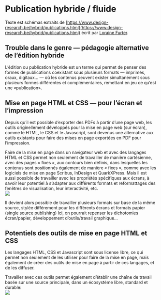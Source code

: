# Publication hybride / fluide 

Texte est schémas extraits de [https://www.design-research.be/hybrid/publications.html](https://www.design-research.be/hybrid/publications.html) écrit par [Loraine Furter](https://www.lorainefurter.net/en). 

## Trouble dans le genre — pédagogie alternative de l’édition hybride


L’édition ou publication hybride est un terme qui permet de penser des formes de publications coexistant sous plusieurs formats — imprimés, oraux, digitaux… — où les contenus peuvent exister simultanément sous plusieurs formes différentes et complémentaires, remettant en jeu ce qu’est une «publication».

## Mise en page HTML et CSS — pour l’écran et l’impression
Depuis qu’il est possible d’exporter des PDFs à partir d’une page web, les outils originellement développés pour la mise en page web (sur écran), comme le HTML, le CSS et le Javascript, sont devenus une alternative aux outils existants pour faire des mises en page exportées en PDF pour l’impression.

Faire de la mise en page dans un navigateur web et avec des langages HTML et CSS permet non seulement de travailler de manière cartésienne, avec des pages « fixes », aux contours bien définis, dans lesquelles les contenus sont positionnés également de manière « fixes », comme avec les logiciels de mise en page Scribus, InDesign et QuarkXPress. Mais il est aussi possible de travailler avec les propriétés spécifiques aux écrans, à savoir leur potentiel à s’adapter aux différents formats et reformattages des fenêtres de visualisation, leur interactivité, etc.
<br>
<img src="../../images/html-css-ecran-print_©Loraine-Furter.png"/>

Il devient alors possible de travailler plusieurs formats sur base de la même source, stylée différement pour les différents écrans et formats papier (single source publishing) Ici, on pourrait repenser les dichotomies écran/papier, développement d’outils/travail graphique…

## Potentiels des outils de mise en page HTML et CSS
Les langages HTML, CSS et Javascript sont sous license libre, ce qui permet non seulement de les utiliser pour faire de la mise en page, mais également de créer des outils de mise en page à partir de ces langages, et de les diffuser.

Travailler avec ces outils permet également d’établir une chaîne de travail basée sur une source principale, dans un écosystème libre, standard et durable:
<br>
<img src="../../images/hybrid-HTML-schema_©Loraine-Furter.png"/>

